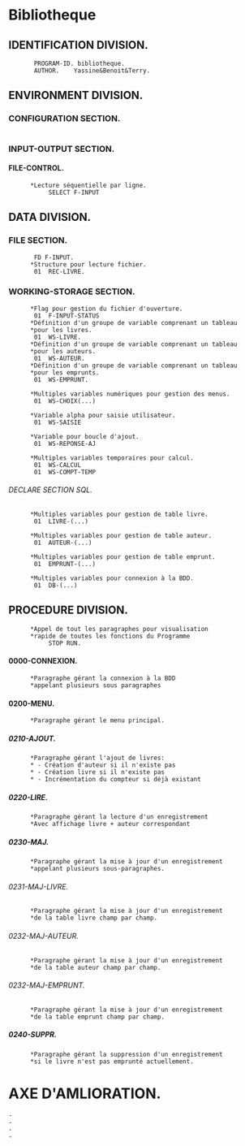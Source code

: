 # Bibliotheque
## IDENTIFICATION DIVISION.
```cobol
       PROGRAM-ID. bibliotheque.
       AUTHOR.    Yassine&Benoit&Terry.
```
## ENVIRONMENT DIVISION.
### CONFIGURATION SECTION.
```cobol

```
### INPUT-OUTPUT SECTION.
#### FILE-CONTROL.
```cobol
      *Lecture séquentielle par ligne.
           SELECT F-INPUT
```
## DATA DIVISION.
### FILE SECTION.
```cobol
       FD F-INPUT.
      *Structure pour lecture fichier.
       01  REC-LIVRE.
```
### WORKING-STORAGE SECTION.
```cobol
      *Flag pour gestion du fichier d'ouverture.
       01  F-INPUT-STATUS
      *Définition d'un groupe de variable comprenant un tableau
      *pour les livres.
       01  WS-LIVRE.
      *Définition d'un groupe de variable comprenant un tableau
      *pour les auteurs.
       01  WS-AUTEUR.
      *Définition d'un groupe de variable comprenant un tableau
      *pour les emprunts.
       01  WS-EMPRUNT.

      *Multiples variables numériques pour gestion des menus.
       01  WS-CHOIX(...)

      *Variable alpha pour saisie utilisateur.
       01  WS-SAISIE

      *Variable pour boucle d'ajout.
       01  WS-REPONSE-AJ

      *Multiples variables temporaires pour calcul.
       01  WS-CALCUL
       01  WS-COMPT-TEMP
```
###### DECLARE SECTION SQL.
```cobol
      *Multiples variables pour gestion de table livre.
       01  LIVRE-(...)

      *Multiples variables pour gestion de table auteur.
       01  AUTEUR-(...)

      *Multiples variables pour gestion de table emprunt.
       01  EMPRUNT-(...)

      *Multiples variables pour connexion à la BDD.
       01  DB-(...)
```
## PROCEDURE DIVISION.
```cobol
      *Appel de tout les paragraphes pour visualisation
      *rapide de toutes les fonctions du Programme
           STOP RUN.
```
#### 0000-CONNEXION.
```cobol
      *Paragraphe gérant la connexion à la BDD
      *appelant plusieurs sous paragraphes
```
#### 0200-MENU.
```cobol
      *Paragraphe gérant le menu principal.
```
##### 0210-AJOUT.
```cobol
      *Paragraphe gérant l'ajout de livres:
      * - Création d'auteur si il n'existe pas
      * - Création livre si il n'existe pas
      * - Incrémentation du compteur si déjà existant
```
##### 0220-LIRE.
```cobol
      *Paragraphe gérant la lecture d'un enregistrement
      *Avec affichage livre + auteur correspondant
```

##### 0230-MAJ.
```cobol
      *Paragraphe gérant la mise à jour d'un enregistrement
      *appelant plusieurs sous-paragraphes.
```
###### 0231-MAJ-LIVRE.
```cobol
      *Paragraphe gérant la mise à jour d'un enregistrement
      *de la table livre champ par champ.
```
###### 0232-MAJ-AUTEUR.
```cobol
      *Paragraphe gérant la mise à jour d'un enregistrement
      *de la table auteur champ par champ.
```
###### 0232-MAJ-EMPRUNT.
```cobol
      *Paragraphe gérant la mise à jour d'un enregistrement
      *de la table emprunt champ par champ.
```
##### 0240-SUPPR.
```cobol
      *Paragraphe gérant la suppression d'un enregistrement
      *si le livre n'est pas emprunté actuellement.
```


# AXE D'AMLIORATION.
```
-
-
-
-
```
